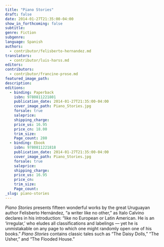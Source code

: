 ```yaml
---
title: "Piano Stories"
draft: false
date: 2014-01-27T21:35:00-04:00
show_in_forthcoming: false
subtitle:
genre: Fiction
subgenre:
language: Spanish
authors:
  - contributor/felisberto-hernandez.md
translators:
  - contributor/luis-harss.md
editors:
contributors:
  - contributor/francine-prose.md
featured_image_path:
description:
editions:
  - binding: Paperback
    isbn: 9780811221801
    publication_date: 2014-01-27T21:35:00-04:00
    cover_image_path: Piano_Stories.jpg
    forsale: true
    saleprice:
    shipping_charge:
    price_us: 16.95
    price_cn: 18.00
    trim_size:
    Page_count: 280
  - binding: Ebook
    isbn: 9780811221818
    publication_date: 2014-01-27T21:35:00-04:00
    cover_image_path: Piano_Stories.jpg
    forsale: true
    saleprice:
    shipping_charge:
    price_us: 16.95
    price_cn:
    trim_size:
    Page_count:
_slug: piano-stories
---
```


_Piano Stories_ presents fifteen wonderful works by the great Uruguayan author Felisberto Hernández, “a writer like no other,” as Italo Calvino declares in his introduction: “like no European or Latin American. He is an ‘irregular,’ who eludes all classifications and labelings — yet he is unmistakable on any page to which one might randomly open one of his books.” _Piano Stories_ contains classic tales such as “The Daisy Dolls,” “The Usher,” and “The Flooded House.”

